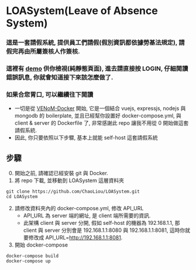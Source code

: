 # LOASystem(Leave of Absence System)

### 這是一套請假系統, 提供員工們請假(假別資訊都依據勞基法規定), 請假完再由所屬簽核人作簽核.
### 這裡有 [demo](https://chaoliou.github.io/) 供你檢視(純靜態頁面), 進去請直接按 LOGIN, 仔細閱讀錯誤訊息, 你就會知道接下來該怎麼做了.

### 如果合您胃口, 可以繼續往下閱讀
- 一切是從 [VENoM-Docker](https://github.com/jamesaud/VENoM-Docker/) 開始, 它是一個結合 vuejs, expressjs, nodejs 與 mongodb 的 boilerplate, 並且已經幫你設置好 docker-compose.yml, 與 client & server 的 Dockerfile 了, 非常感謝此 repo 讓我不用從 0 開始做這套請假系統.
- 因此, 你只要依照以下步驟, 基本上就能 self-host 這套請假系統

## 步驟
0. 開始之前, 請確認已經安裝 git 與 Docker.
1. 將 repo 下載, 並移動到 LOASystem 這層資料夾
```
git clone https://github.com/ChaoLiou/LOASystem.git
cd LOASystem
```
2. 請修改資料夾內的 docker-compose.yml, 修改 API_URL
   - API_URL 為 server 端的網址, 是 client 端所需要的資訊.
   - 此架構 client 與 server 分開, 假如 self-host 的機器為 192.168.1.1, 那 client 與 server 分別會是 192.168.1.1:8080 與 192.168.1.1:8081, 這時你就要修改成 API_URL=http://192.168.1.1:8081.
3. 開始 docker-compose
```
docker-compose build
docker-compose up
```
